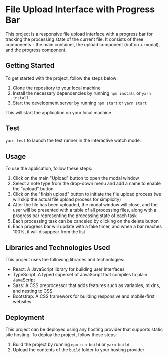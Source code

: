 # File Upload Interface with Progress Bar

This project is a responsive file upload interface with a progress bar for tracking the processing state of the current file. It consists of three components - the main container, the upload component (button + modal), and the progress component.

## Getting Started

To get started with the project, follow the steps below:

1. Clone the repository to your local machine
2. Install the necessary dependencies by running `npm install` or `yarn install`
3. Start the development server by running `npm start` or `yarn start`

This will start the application on your local machine.

## Test

`yarn test` to launch the test runner in the interactive watch mode.

## Usage

To use the application, follow these steps:

1. Click on the main "Upload" button to open the modal window
2. Select a note type from the drop-down menu and add a name to enable the "upload" button
3. Click on the "finish upload" button to initiate the file upload process (we will skip the actual file upload process for simplicity)
4. After the file has been uploaded, the modal window will close, and the user will be presented with a table of all processing files, along with a progress bar representing the processing state of each task
5. Each processing task can be canceled by clicking on the delete button
6. Each progress bar will update with a fake timer, and when a bar reaches 100%, it will disappear from the list

## Libraries and Technologies Used

This project uses the following libraries and technologies:

- React: A JavaScript library for building user interfaces
- TypeScript: A typed superset of JavaScript that compiles to plain JavaScript
- Sass: A CSS preprocessor that adds features such as variables, mixins, and nesting to CSS
- Bootstrap: A CSS framework for building responsive and mobile-first websites

## Deployment

This project can be deployed using any hosting provider that supports static site hosting. To deploy the project, follow these steps:

1. Build the project by running `npm run build` or `yarn build`
2. Upload the contents of the `build` folder to your hosting provider
